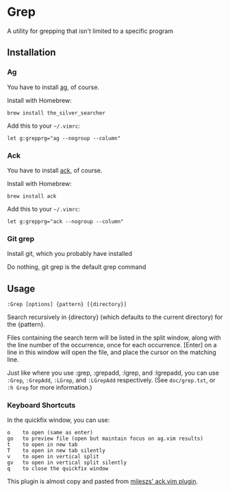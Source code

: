 # Grep

A utility for grepping that isn't limited to a specific program

## Installation

### Ag

You have to install [ag](https://github.com/ggreer/the_silver_searcher), of course.

Install with Homebrew:

    brew install the_silver_searcher

Add this to your `~/.vimrc`:

    let g:grepprg="ag --nogroup --column"


### Ack

You have to install [ack](https://beyondgrep.com), of course.

Install with Homebrew:

    brew install ack

Add this to your `~/.vimrc`:

    let g:grepprg="ack --nogroup --column"

### Git grep

Install git, which you probably have installed

Do nothing, git grep is the default grep command

## Usage

    :Grep [options] {pattern} [{directory}]

Search recursively in {directory} (which defaults to the current directory) for the {pattern}.

Files containing the search term will be listed in the split window, along with
the line number of the occurrence, once for each occurrence.  [Enter] on a line
in this window will open the file, and place the cursor on the matching line.

Just like where you use :grep, :grepadd, :lgrep, and :lgrepadd, you can use `:Grep`, `:GrepAdd`, `:LGrep`, and `:LGrepAdd` respectively. (See `doc/grep.txt`, or `:h Grep` for more information.) 

### Keyboard Shortcuts

In the quickfix window, you can use:

    o    to open (same as enter)
    go   to preview file (open but maintain focus on ag.vim results)
    t    to open in new tab
    T    to open in new tab silently
    v    to open in vertical split
    gv   to open in vertical split silently
    q    to close the quickfix window

This plugin is almost copy and pasted from [mileszs' ack.vim plugin](https://github.com/mileszs/ack.vim).
